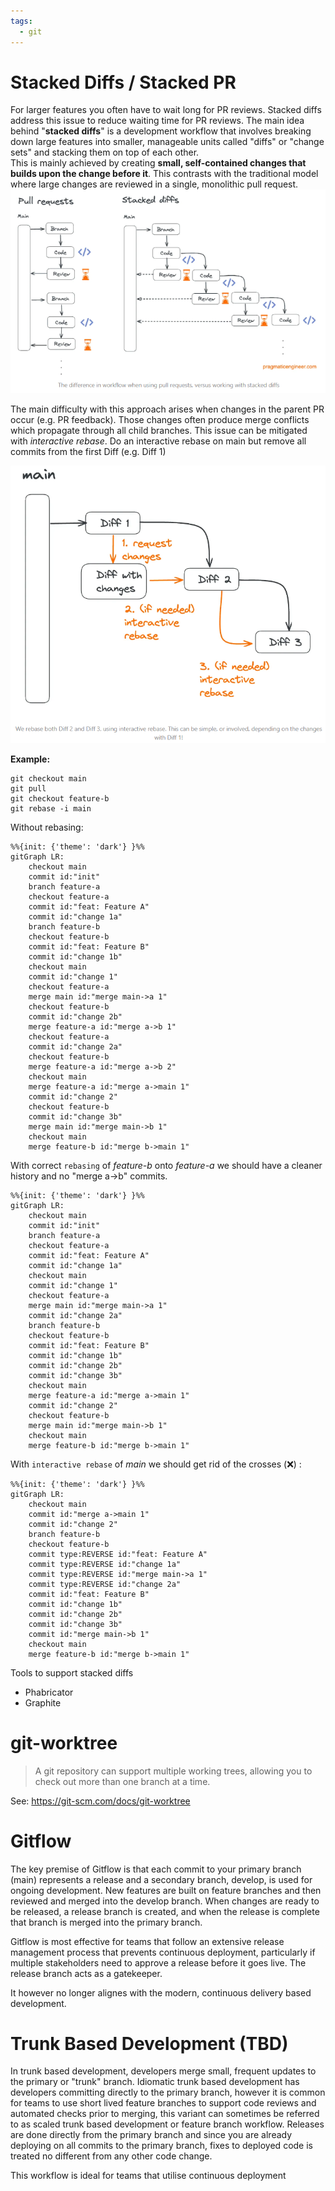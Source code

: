 ```yaml
---
tags:
  - git
---
```


# Stacked Diffs / Stacked PR

For larger features you often have to wait long for PR reviews. Stacked diffs address this issue to reduce waiting time for PR reviews.
The main idea behind "**stacked diffs**" is a development workflow that involves breaking down large features into smaller, manageable units called "diffs" or "change sets" and stacking them on top of each other.  
This is mainly achieved by creating **small, self-contained changes that builds upon the change before it**. This contrasts with the traditional model where large changes are reviewed in a single, monolithic pull request.
 ![](../assets/stacked-diffs.png)

The main difficulty with this approach arises when changes in the parent PR occur (e.g. PR feedback). Those changes often produce merge conflicts which propagate through all child branches. This issue can be mitigated with *interactive rebase*.
Do an interactive rebase on main but remove all commits from the first Diff (e.g. Diff 1)

![](../assets/stacked-diffs-rebase.png)

**Example:**
```git
git checkout main
git pull
git checkout feature-b
git rebase -i main
```

Without rebasing:
```mermaid
%%{init: {'theme': 'dark'} }%%
gitGraph LR:
	checkout main
	commit id:"init"
	branch feature-a
	checkout feature-a
	commit id:"feat: Feature A"
	commit id:"change 1a"
	branch feature-b
	checkout feature-b
	commit id:"feat: Feature B"
	commit id:"change 1b"
	checkout main
	commit id:"change 1"
	checkout feature-a
	merge main id:"merge main->a 1"
	checkout feature-b
	commit id:"change 2b"
	merge feature-a id:"merge a->b 1"
	checkout feature-a
	commit id:"change 2a"
	checkout feature-b
	merge feature-a id:"merge a->b 2"
	checkout main
	merge feature-a id:"merge a->main 1"
	commit id:"change 2"
	checkout feature-b
	commit id:"change 3b"
	merge main id:"merge main->b 1"
	checkout main
	merge feature-b id:"merge b->main 1"
```
With correct `rebasing` of *feature-b*  onto *feature-a*  we should have a cleaner history and no "merge a->b" commits.
```mermaid
%%{init: {'theme': 'dark'} }%%
gitGraph LR:
	checkout main
	commit id:"init"
	branch feature-a
	checkout feature-a
	commit id:"feat: Feature A"
	commit id:"change 1a"
	checkout main
	commit id:"change 1"
	checkout feature-a
	merge main id:"merge main->a 1"
	commit id:"change 2a"
	branch feature-b
	checkout feature-b
	commit id:"feat: Feature B"
	commit id:"change 1b"
	commit id:"change 2b"
	commit id:"change 3b"
	checkout main
	merge feature-a id:"merge a->main 1"
	commit id:"change 2"
	checkout feature-b
	merge main id:"merge main->b 1"
	checkout main
	merge feature-b id:"merge b->main 1"
```
With `interactive rebase` of *main*  we  should get rid of the crosses (❌) :
```mermaid
%%{init: {'theme': 'dark'} }%%
gitGraph LR:
	checkout main
	commit id:"merge a->main 1"
	commit id:"change 2"
	branch feature-b
	checkout feature-b
	commit type:REVERSE id:"feat: Feature A"
	commit type:REVERSE id:"change 1a"
	commit type:REVERSE id:"merge main->a 1"
	commit type:REVERSE id:"change 2a"
	commit id:"feat: Feature B"
	commit id:"change 1b"
	commit id:"change 2b"
	commit id:"change 3b"
	commit id:"merge main->b 1"
	checkout main
	merge feature-b id:"merge b->main 1"
```

Tools to support stacked diffs

- Phabricator
- Graphite

# git-worktree

> A git repository can support multiple working trees, allowing you to check out more than one branch at a time.

See: https://git-scm.com/docs/git-worktree

# Gitflow

The key premise of Gitflow is that each commit to your primary branch (main) represents a release and a secondary branch, develop, is used for ongoing development. New features are built on feature branches and then reviewed and merged into the develop branch. When changes are ready to be released, a release branch is created, and when the release is complete that branch is merged into the primary branch.

Gitflow is most effective for teams that follow an extensive release management process that prevents continuous deployment, particularly if multiple stakeholders need to approve a release before it goes live. The release branch acts as a gatekeeper.

It however no longer alignes with the modern, continuous delivery based development.

# Trunk Based Development (TBD)

In trunk based development, developers merge small, frequent updates to the primary or "trunk" branch. Idiomatic trunk based development has developers committing directly to the primary branch, however it is common for teams to use short lived feature branches to support code reviews and automated checks prior to merging, this variant can sometimes be referred to as scaled trunk based development or feature branch workflow. Releases are done directly from the primary branch and since you are already deploying on all commits to the primary branch, fixes to deployed code is treated no different from any other code change.

This workflow is ideal for teams that utilise continuous deployment